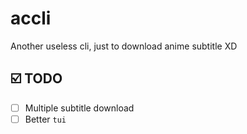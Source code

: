 # accli

Another useless cli, just to download anime subtitle XD

## ☑️ TODO

- [ ] Multiple subtitle download
- [ ] Better `tui`
